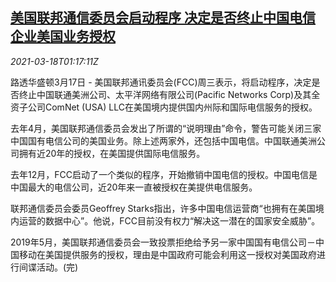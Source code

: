 <!--1616030615000-->
[美国联邦通信委员会启动程序 决定是否终止中国电信企业美国业务授权](https://cn.reuters.com/article/us-fcc-china-telecome-business-0318-idCNKBS2BA041)
------

<div><i>2021-03-18T01:17:11Z</i></div><p>路透华盛顿3月17日 - 美国联邦通讯委员会(FCC)周三表示，将启动程序，决定是否终止中国联通美洲公司、太平洋网络有限公司(Pacific Networks Corp)及其全资子公司ComNet (USA) LLC在美国境内提供国内州际和国际电信服务的授权。</p><p>去年4月，美国联邦通信委员会发出了所谓的“说明理由”命令，警告可能关闭三家中国国有电信公司的美国业务。除上述两家外，还包括中国电信。中国联通美洲公司拥有近20年的授权，在美国提供国际电信服务。</p><p>去年12月，FCC启动了一个类似的程序，开始撤销中国电信的授权。中国电信是中国最大的电信公司，近20年来一直被授权在美提供电信服务。</p><p>联邦通信委员会委员Geoffrey Starks指出，许多中国电信运营商“也拥有在美国境内运营的数据中心”。他说，FCC目前没有权力“解决这一潜在的国家安全威胁”。</p><p>2019年5月，美国联邦通信委员会一致投票拒绝给予另一家中国国有电信公司－中国移动在美国提供服务的授权，理由是中国政府可能会利用这一授权对美国政府进行间谍活动。(完)</p>
